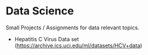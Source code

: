 # Data Science
Small Projects / Assignments for data relevant topics.
- Hepatitis C Virus Data set (https://archive.ics.uci.edu/ml/datasets/HCV+data)
